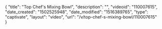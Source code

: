 {
    "title": "Top Chef's Mixing Bowl",
    "description": "",
    "videoid": "110007615",
    "date_created": "1502525948",
    "date_modified": "1516389765",
    "type": "captivate",
    "layout": "video",
    "url": "\/v\/top-chef-s-mixing-bowl\/110007615"
}
